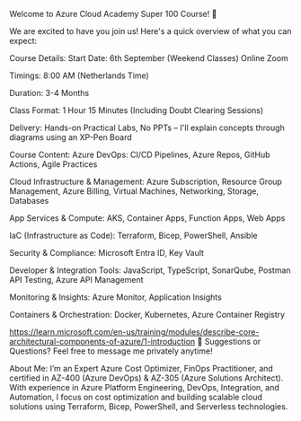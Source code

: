 Welcome to Azure Cloud Academy Super 100 Course! 🚀

We are excited to have you join us! Here's a quick overview of what you can expect:

Course Details:
Start Date: 6th September (Weekend Classes) Online Zoom

Timings: 8:00 AM (Netherlands Time)

Duration: 3-4 Months

Class Format: 1 Hour 15 Minutes (Including Doubt Clearing Sessions)

Delivery: Hands-on Practical Labs, No PPTs – I'll explain concepts through diagrams using an XP-Pen Board

Course Content:
Azure DevOps: CI/CD Pipelines, Azure Repos, GitHub Actions, Agile Practices

Cloud Infrastructure & Management: Azure Subscription, Resource Group Management, Azure Billing, Virtual Machines, Networking, Storage, Databases

App Services & Compute: AKS, Container Apps, Function Apps, Web Apps

IaC (Infrastructure as Code): Terraform, Bicep, PowerShell, Ansible

Security & Compliance: Microsoft Entra ID, Key Vault

Developer & Integration Tools: JavaScript, TypeScript, SonarQube, Postman API Testing, Azure API Management

Monitoring & Insights: Azure Monitor, Application Insights

Containers & Orchestration: Docker, Kubernetes, Azure Container Registry

https://learn.microsoft.com/en-us/training/modules/describe-core-architectural-components-of-azure/1-introduction
💬 Suggestions or Questions?
Feel free to message me privately anytime!

About Me:
I’m an Expert Azure Cost Optimizer, FinOps Practitioner, and certified in AZ-400 (Azure DevOps) & AZ-305 (Azure Solutions Architect). With experience in Azure Platform Engineering, DevOps, Integration, and Automation, I focus on cost optimization and building scalable cloud solutions using Terraform, Bicep, PowerShell, and Serverless technologies.
